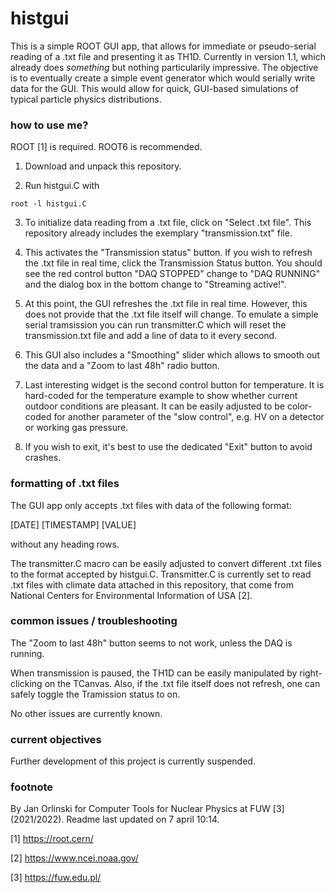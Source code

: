 # histgui

This is a simple ROOT GUI app, that allows for immediate or pseudo-serial reading of a .txt file and presenting it as TH1D.
Currently in version 1.1, which already does _something_ but nothing particularily impressive. The objective is to eventually create a simple event generator which would serially write data for the GUI. This would allow for quick, GUI-based simulations of typical particle physics distributions. 

### how to use me?

ROOT [1] is required. ROOT6 is recommended. 

1. Download and unpack this repository. 

2. Run histgui.C with 

```
root -l histgui.C
```

3. To initialize data reading from a .txt file, click on "Select .txt file". This repository already includes the exemplary "transmission.txt" file.

4. This activates the "Transmission status" button. If you wish to refresh the .txt file in real time, click the Transmission Status button. You should see the red control button "DAQ STOPPED" change to "DAQ RUNNING" and the dialog box in the bottom change to "Streaming active!".

5. At this point, the GUI refreshes the .txt file in real time. However, this does not provide that the .txt file itself will change. To emulate a simple serial tramsission you can run transmitter.C which will reset the transmission.txt file and add a line of data to it every second.

6. This GUI also includes a "Smoothing" slider which allows to smooth out the data and a "Zoom to last 48h" radio button. 

7. Last interesting widget is the second control button for temperature. It is hard-coded for the temperature example to show whether current outdoor conditions are pleasant. It can be easily adjusted to be color-coded for another parameter of the "slow control", e.g. HV on a detector or working gas pressure. 

8. If you wish to exit, it's best to use the dedicated "Exit" button to avoid crashes. 

### formatting of .txt files

The GUI app only accepts .txt files with data of the following format:

[DATE] [TIMESTAMP] [VALUE]

without any heading rows. 

The transmitter.C macro can be easily adjusted to convert different .txt files to the format accepted by histgui.C. Transmitter.C is currently set to read .txt files with climate data attached in this repository, that come from National Centers for Environmental Information of USA [2].

### common issues / troubleshooting

The "Zoom to last 48h" button seems to not work, unless the DAQ is running. 

When transmission is paused, the TH1D can be easily manipulated by right-clicking on the TCanvas. Also, if the .txt file itself does not refresh, one can safely toggle the Tramission status to on. 

No other issues are currently known.

### current objectives

Further development of this project is currently suspended.

### footnote

By Jan Orlinski for Computer Tools for Nuclear Physics at FUW [3] (2021/2022).
Readme last updated on 7 april 10:14.

[1] https://root.cern/

[2] https://www.ncei.noaa.gov/

[3] https://fuw.edu.pl/
